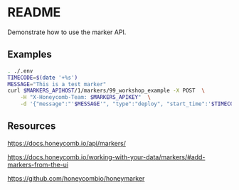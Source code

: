 # README

Demonstrate how to use the marker API.  

## Examples

```sh
. ./.env
TIMECODE=$(date '+%s')
MESSAGE="This is a test marker"
curl $MARKERS_APIHOST/1/markers/99_workshop_example -X POST  \
    -H "X-Honeycomb-Team: $MARKERS_APIKEY"  \
    -d '{"message":"'$MESSAGE'", "type":"deploy", "start_time":'$TIMECODE'}' | jq .
```



## Resources

https://docs.honeycomb.io/api/markers/

https://docs.honeycomb.io/working-with-your-data/markers/#add-markers-from-the-ui

https://github.com/honeycombio/honeymarker

